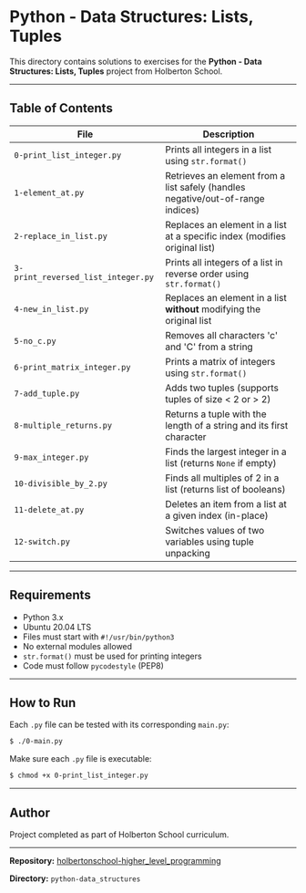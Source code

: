# Python - Data Structures: Lists, Tuples

This directory contains solutions to exercises for the **Python - Data Structures: Lists, Tuples** project from Holberton School.

---

## Table of Contents

| File                               | Description                                                                     |
| ---------------------------------- | ------------------------------------------------------------------------------- |
| `0-print_list_integer.py`          | Prints all integers in a list using `str.format()`                              |
| `1-element_at.py`                  | Retrieves an element from a list safely (handles negative/out-of-range indices) |
| `2-replace_in_list.py`             | Replaces an element in a list at a specific index (modifies original list)      |
| `3-print_reversed_list_integer.py` | Prints all integers of a list in reverse order using `str.format()`             |
| `4-new_in_list.py`                 | Replaces an element in a list **without** modifying the original list           |
| `5-no_c.py`                        | Removes all characters 'c' and 'C' from a string                                |
| `6-print_matrix_integer.py`        | Prints a matrix of integers using `str.format()`                                |
| `7-add_tuple.py`                   | Adds two tuples (supports tuples of size < 2 or > 2)                            |
| `8-multiple_returns.py`            | Returns a tuple with the length of a string and its first character             |
| `9-max_integer.py`                 | Finds the largest integer in a list (returns `None` if empty)                   |
| `10-divisible_by_2.py`             | Finds all multiples of 2 in a list (returns list of booleans)                   |
| `11-delete_at.py`                  | Deletes an item from a list at a given index (in-place)                         |
| `12-switch.py`                     | Switches values of two variables using tuple unpacking                          |

---

## Requirements

* Python 3.x
* Ubuntu 20.04 LTS
* Files must start with `#!/usr/bin/python3`
* No external modules allowed
* `str.format()` must be used for printing integers
* Code must follow `pycodestyle` (PEP8)

---

## How to Run

Each `.py` file can be tested with its corresponding `main.py`:

```bash
$ ./0-main.py
```

Make sure each `.py` file is executable:

```bash
$ chmod +x 0-print_list_integer.py
```

---

## Author

Project completed as part of Holberton School curriculum.

---

**Repository:** [holbertonschool-higher\_level\_programming](https://github.com/YOUR_USERNAME/holbertonschool-higher_level_programming)

**Directory:** `python-data_structures`
